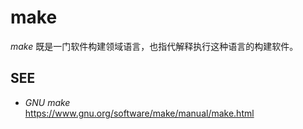 #	make

*make* 既是一门软件构建领域语言，也指代解释执行这种语言的构建软件。

##	SEE

*	*GNU make*  
	https://www.gnu.org/software/make/manual/make.html
